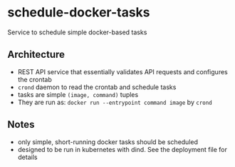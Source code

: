 # schedule-docker-tasks
Service to schedule simple docker-based tasks

## Architecture

* REST API service that essentially validates API requests and configures the crontab
* `crond` daemon to read the crontab and schedule tasks
* tasks are simple `(image, command)` tuples
* They are run as: `docker run --entrypoint command image` by `crond`

## Notes

* only simple, short-running docker tasks should be scheduled
* designed to be run in kubernetes with dind. See the deployment file for details
